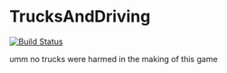 # TrucksAndDriving
[![Build Status](https://travis-ci.com/foxsan48/TrucksAndDriving.svg?branch=master)](https://travis-ci.org/foxsan48/TrucksAndDriving)

umm no trucks were harmed in the making of this game
